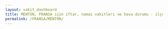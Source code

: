 ```yaml
---
layout: vakit_dashboard
title: MENTON, FRANSA için iftar, namaz vakitleri ve hava durumu - ilçe/eyalet seç
permalink: /FRANSA/MENTON/
---
```


<script type="text/javascript">
  var GLOBAL_COUNTRY = 'FRANSA';
  var GLOBAL_CITY = 'MENTON';
  var GLOBAL_STATE = '';
  var lat = 72;
  var lon = 21;
</script>
